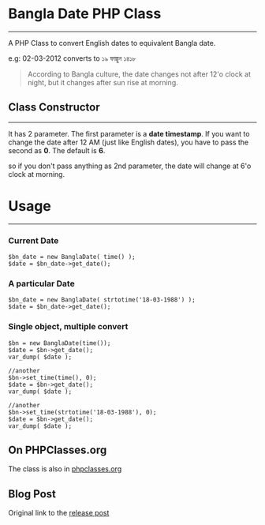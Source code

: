 # Bangla Date PHP Class #
******************

A PHP Class to convert English dates to equivalent Bangla date.

e.g: 02-03-2012 converts to ১৯ ফাল্গুন ১৪১৮

> According to Bangla culture, the date changes not after 12'o clock at night, but it changes after sun rise at morning.

## Class Constructor
***
It has 2 parameter. The first parameter is a **date timestamp**. If you want to change the date after 12 AM (just like English dates), you have to pass the second as **0**. The default is **6**.

so if you don't pass anything as 2nd parameter, the date will change at 6'o clock at morning.

# Usage
***

### Current Date
    $bn_date = new BanglaDate( time() );
    $date = $bn_date->get_date();


### A particular Date
    $bn_date = new BanglaDate( strtotime('18-03-1988') );
    $date = $bn_date->get_date();

### Single object, multiple convert
    $bn = new BanglaDate(time());
    $date = $bn->get_date();
    var_dump( $date );

    //another
    $bn->set_time(time(), 0);
    $date = $bn->get_date();
    var_dump( $date );

    //another
    $bn->set_time(strtotime('18-03-1988'), 0);
    $date = $bn->get_date();
    var_dump( $date );

## On PHPClasses.org
The class is also in [phpclasses.org](http://www.phpclasses.org/browse/package/6120.html)

## Blog Post
Original link to the [release post](http://tareq.wedevs.com/2010/04/bangla-date-as-a-php-class/)
